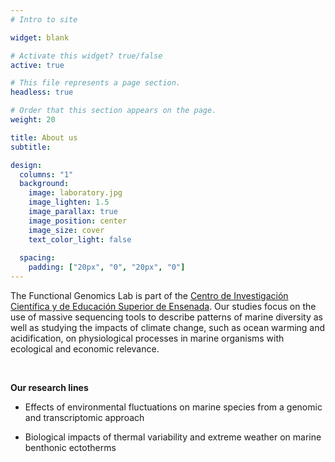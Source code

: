 ```yaml
---
# Intro to site

widget: blank

# Activate this widget? true/false
active: true

# This file represents a page section.
headless: true

# Order that this section appears on the page.
weight: 20

title: About us
subtitle:

design:
  columns: "1"
  background:
    image: laboratory.jpg
    image_lighten: 1.5
    image_parallax: true
    image_position: center
    image_size: cover
    text_color_light: false
    
  spacing:
    padding: ["20px", "0", "20px", "0"]
---
```

The Functional Genomics Lab is part of the [Centro de Investigación Científica y de Educación Superior de Ensenada](https://www.cicese.edu.mx/). Our studies focus on the use of massive sequencing tools to describe patterns of marine diversity as well as studying the impacts of climate change, such as ocean warming and acidification, on physiological processes in marine organisms with ecological and economic relevance.



<br>

**Our research lines**

  * Effects of environmental fluctuations on marine species from a genomic and transcriptomic approach
  
  * Biological impacts of thermal variability and extreme weather on marine benthonic ectotherms
  
  


